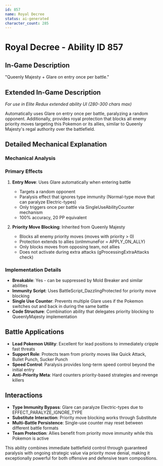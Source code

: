 ```yaml
---
id: 857
name: Royal Decree
status: ai-generated
character_count: 285
---
```


# Royal Decree - Ability ID 857

## In-Game Description
"Queenly Majesty + Glare on entry once per battle."

## Extended In-Game Description
*For use in Elite Redux extended ability UI (280-300 chars max)*

Automatically uses Glare on entry once per battle, paralyzing a random opponent. Additionally, provides royal protection that blocks all enemy priority moves targeting this Pokemon or its allies, similar to Queenly Majesty's regal authority over the battlefield.

## Detailed Mechanical Explanation

### Mechanical Analysis

### Primary Effects
1. **Entry Move**: Uses Glare automatically when entering battle
   - Targets a random opponent
   - Paralysis effect that ignores type immunity (Normal-type move that can paralyze Electric-types)
   - Only triggers once per battle via SingleUseAbilityCounter mechanism
   - 100% accuracy, 20 PP equivalent

2. **Priority Move Blocking**: Inherited from Queenly Majesty
   - Blocks all enemy priority moves (moves with priority > 0)
   - Protection extends to allies (onImmuneFor = APPLY_ON_ALLY)
   - Only blocks moves from opposing team, not allies
   - Does not activate during extra attacks (gProcessingExtraAttacks check)

### Implementation Details
- **Breakable**: Yes - can be suppressed by Mold Breaker and similar abilities
- **Immunity Script**: Uses BattleScript_DazzlingProtected for priority move blocking
- **Single Use Counter**: Prevents multiple Glare uses if the Pokemon switches out and back in during the same battle
- **Code Structure**: Combination ability that delegates priority blocking to QueenlyMajesty implementation

## Battle Applications
- **Lead Pokemon Utility**: Excellent for lead positions to immediately cripple fast threats
- **Support Role**: Protects team from priority moves like Quick Attack, Bullet Punch, Sucker Punch
- **Speed Control**: Paralysis provides long-term speed control beyond the initial entry
- **Anti-Priority Meta**: Hard counters priority-based strategies and revenge killers

## Interactions
- **Type Immunity Bypass**: Glare can paralyze Electric-types due to EFFECT_PARALYZE_IGNORE_TYPE
- **Substitute Interaction**: Priority move blocking works through Substitute
- **Multi-Battle Persistence**: Single-use counter may reset between different battle formats
- **Team Protection**: Allies benefit from priority move immunity while this Pokemon is active

This ability combines immediate battlefield control through guaranteed paralysis with ongoing strategic value via priority move denial, making it exceptionally powerful for both offensive and defensive team compositions.